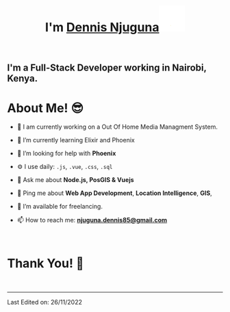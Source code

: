 <h1 align="center">I'm <a href="https://github.com/Njuguna85">Dennis Njuguna<a><img src="https://github.com/Njuguna85/Njuguna85/blob/main/img/wave.gif" width="60px"/></h1>
<Br>

<h2> I'm a Full-Stack Developer working in Nairobi, Kenya. </h2>

<h1>About Me! 😎</h1>

- 🔭 I am currently working on a Out Of Home Media Managment System.

- 🌱 I’m currently learning Elixir and Phoenix

- 🤔 I’m looking for help with **Phoenix**

- ⚙️ I use daily: `.js`, `.vue`, `.css`, `.sql`

- 💬 Ask me about **Node.js, PosGIS & Vuejs**

- 💬 Ping me about  **Web App Development**, **Location Intelligence**, **GIS**,

- 🤝 I’m available for freelancing.

- 📫 How to reach me: **njuguna.dennis85@gmail.com**

 
<Br>
<h1>Thank You! 🤵 </h1>
<Br>

------

Last Edited on: 26/11/2022

